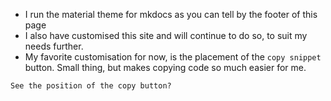- I run the material theme for mkdocs as you can tell by the footer of this page
- I also have customised this site and will continue to do so, to suit my needs further. 
- My favorite customisation for now, is the placement of the `copy snippet` button. Small thing, but makes copying code so much easier for me. 
```
See the position of the copy button?
```